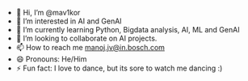- 👋 Hi, I’m @mav1kor
- 👀 I’m interested in AI and GenAI
- 🌱 I’m currently learning Python, Bigdata analysis, AI, ML and GenAI 
- 💞️ I’m looking to collaborate on AI projects. 
- 📫 How to reach me manoj.jv@in.bosch.com  
- 😄 Pronouns: He/Him 
- ⚡ Fun fact: I love to dance, but its sore to watch me dancing :) 

<!---
mav1kor/mav1kor is a ✨ special ✨ repository because its `README.md` (this file) appears on your GitHub profile.
You can click the Preview link to take a look at your changes.
--->
